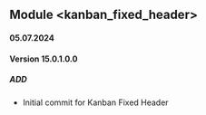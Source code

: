## Module <kanban_fixed_header>

#### 05.07.2024
#### Version 15.0.1.0.0
##### ADD
- Initial commit for Kanban Fixed Header
